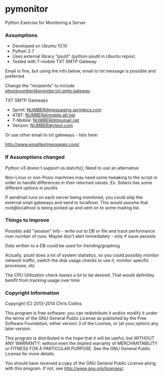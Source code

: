 pymonitor
=========

Python Exercise for Monitoring a Server

### Assumptions ###
* Developed on Ubuntu 13.10
* Python 2.7
* Uses external library "psutil" (python-psutil in Ubuntu repos)
* Tested with T-mobile TXT SMTP Gateway

Email is fine, but using the info below, email to txt message is possible and preferred

Change the "recipients" to include phonenumber@provider.txt.smtp.gateway

TXT SMTP Gateways 
* Sprint: NUMBER@messaging.sprintpcs.com
* AT&T: NUMBER@mobile.att.net
* T-Mobile: NUMBER@tmomail.net
* Verizon: NUMBER@vtext.com

Or use other email to txt gateways - lists here:

http://www.emailtextmessages.com/

### If Assumptions changed ###

Python v3 doesn't support os.statvfs(); Need to use an alternative

Non-Linux or non-Posix machines may need some tweaking to the script  in order to handle differences in their returned values.  Ex. Solaris has some different options in psutils

If sendmail runs on each server being monitored, you could skip the external  smpt gateways and send to localhost.  This would assume that root@localhost is being picked up and sent on to some mailing list.

### Things to Improve ###
Possibly add "session" info - write out to DB or file and track performance over number of runs.  Maybe don't alert immediately - only if issue persists

Data written to a DB could be used for trending/graphing

Actually, psutil does a lot of system statistics, so you could possibly monitor network traffic, switch the disk usage checks to use it, monitor specific processes, etc

The CPU Utilization check leaves a lot to be desired.  That would definitley benifit from tracking usage over time

### Copyright Information ###

Copyright (C) 2013-2014 Chris Collins

This program is free software: you can redistribute it and/or modify it under the terms of the GNU General Public License as published by the Free Software Foundation, either version 3 of the License, or (at your option) any later version.

This program is distributed in the hope that it will be useful, but WITHOUT ANY WARRANTY; without even the implied warranty of MERCHANTABILITY or FITNESS FOR A PARTICULAR PURPOSE. See the GNU General Public License for more details.

You should have received a copy of the GNU General Public License along with this program. If not, see http://www.gnu.org/licenses/.
